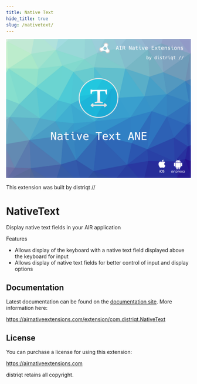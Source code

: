 ```yaml
---
title: Native Text
hide_title: true
slug: /nativetext/
---
```


![](images/hero.png)

This extension was built by distriqt // 

# NativeText

Display native text fields in your AIR application


Features

- Allows display of the keyboard with a native text field displayed above the keyboard for input
- Allows display of native text fields for better control of input and display options



## Documentation

Latest documentation can be found on the [documentation site](https://docs.airnativeextensions.com/docs/nativetext/). More information here:

https://airnativeextensions.com/extension/com.distriqt.NativeText


## License

You can purchase a license for using this extension:

https://airnativeextensions.com

distriqt retains all copyright.


